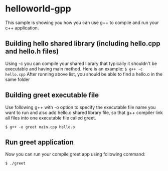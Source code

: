 # helloworld-gpp

This sample is showing you how you can use g++ to compile and run your c++ application.

## Building hello shared library (including hello.cpp and hello.h files)

Using -c you can compile your shared library that typically it shouldn't be executable and having main method. Here is an example:
`
$ g++ -c hello.cpp
`
After running above list, you should be able to find a hello.o in the same folder

## Building greet executable file

Use following g++ with -o option to specify the executable file name you want to run and also add hello.o shared library file, so that g++ compiler link all files into one executable file called greet.

`
$ g++ -o greet main.cpp hello.o
`

## Run greet application

Now you can run your compile greet app using following command:

`
$ ./greet
`
